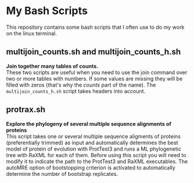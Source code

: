 # My Bash Scripts

This repository contains some bash scripts that I often use to
do my work on the linux terminal.

## multijoin_counts.sh and multijoin_counts_h.sh
**Join together many tables of counts.**  
These two scripts are useful when you need to use the join command over two or more tables with numbers.
If some values are missing they will be filled with zeros (that's why the _counts_ part of the name). 
The `multijoin_counts_h.sh` script takes headers into account. 

## protrax.sh
**Explore the phylogeny of several multiple sequence alignments of proteins**  
This script takes one or several multiple sequence aligments of proteins (preferentially trimmed) as input and automatically
determines the best model of protein of evolution with ProtTest3 and runs a ML phylogenetic tree with
RaXML for each of them. Before using this script you will need to modify it to indicate the path to the ProtTest3 and 
RaXML executables. The autoMRE option of bootstopping criterion is activated to automatically determine 
the number of bootstrap replicates.
